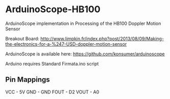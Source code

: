 ArduinoScope-HB100
==================

ArduinoScope implementation in Processing of the HB100 Doppler Motion Sensor

Breakout Board: http://www.limpkin.fr/index.php?post/2013/08/09/Making-the-electronics-for-a-%247-USD-doppler-motion-sensor

ArduinoScope is available here: https://github.com/konsumer/arduinoscope

Arduino requires Standard Firmata.ino script

Pin Mappings
------------
VCC - 5V
GND - GND
FOUT - D2
VOUT - A0